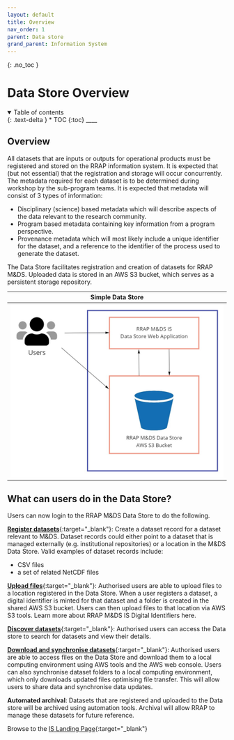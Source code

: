 ```yaml
---
layout: default
title: Overview
nav_order: 1
parent: Data store
grand_parent: Information System
---
```


{: .no_toc }

# Data Store Overview

<details  open markdown="block">
  <summary>
    Table of contents
  </summary>
{: .text-delta }
* TOC
{:toc}
____
</details>

## Overview

All datasets that are inputs or outputs for operational products must be registered and stored on the RRAP information system. It is expected that (but not essential) that the registration and storage will occur concurrently. The metadata required for each dataset is to be determined during workshop by the sub-program teams. It is expected that metadata will consist of 3 types of information:

-   Disciplinary (science) based metadata which will describe aspects of the data relevant to the research community.
-   Program based metadata containing key information from a program perspective.
-   Provenance metadata which will most likely include a unique identifier for the dataset, and a reference to the identifier of the process used to generate the dataset.

The Data Store facilitates registration and creation of datasets for RRAP M&DS. Uploaded data is stored in an AWS S3 bucket, which serves as a persistent storage repository.

|                                      Simple Data Store                                      |
| :-----------------------------------------------------------------------------------------: |
| <img src="../../assets/images/data_store/Data_Store_simple.jpg" alt="drawing" width="600"/> |

## What can users do in the Data Store?

Users can now login to the RRAP M&DS Data Store to do the following.

[**Register datasets**](./registering-a-dataset.md){:target="\_blank"}: Create a dataset record for a dataset relevant to M&DS. Dataset records could either point to a dataset that is managed externally (e.g. institutional repositories) or a location in the M&DS Data Store. Valid examples of dataset records include:

-   CSV files
-   a set of related NetCDF files

[**Upload files**](./uploading-a-dataset.md){:target="\_blank"}: Authorised users are able to upload files to a location registered in the Data Store. When a user registers a dataset, a digital identifier is minted for that dataset and a folder is created in the shared AWS S3 bucket. Users can then upload files to that location via AWS S3 tools. Learn more about RRAP M&DS IS Digital Identifiers here.

[**Discover datasets**](./viewing-a-dataset.md){:target="\_blank"}: Authorised users can access the Data store to search for datasets and view their details.

[**Download and synchronise datasets**](./downloading-datasets.md){:target="\_blank"}: Authorised users are able to access files on the Data Store and download them to a local computing environment using AWS tools and the AWS web console. Users can also synchronise dataset folders to a local computing environment, which only downloads updated files optimising file transfer. This will allow users to share data and synchronise data updates.

**Automated archival**: Datasets that are registered and uploaded to the Data store will be archived using automation tools. Archival will allow RRAP to manage these datasets for future reference.

Browse to the [IS Landing Page](https://mds.gbrrestoration.org/){:target="\_blank"}
